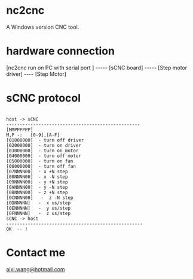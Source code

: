 # nc2cnc
A Windows version CNC tool.

# hardware connection
[nc2cnc run on PC with serial port ] ----- [sCNC board] ----- [Step motor driver] ---- [Step Motor]

# sCNC protocol
<pre><code>
host -> sCNC
--------------------------------------------------
[MMPPPPPP]
M,P -:   [0-9],[A-F]
[01000000]  - turn off driver
[02000000]  - turn on driver
[03000000]  - turn on motor
[04000000]  - turn off motor
[05000000]  - turn on fan
[06000000]  - turn off fan
[07NNNN00]  - x +N step
[08NNNN00]  - x -N step
[09NNNN00]  - y +N step
[0ANNNN00]  - y -N step
[0BNNNN00]  - z +N step
[0CNNNN00]   -  z -N step
[0DNNNNN]   -  x us/step
[0ENNNNN]   -  y us/step
[0FNNNNN]   -  z us/step
sCNC -> host
---------------------------------------------------
OK  -- !
</code></pre>
# Contact me
aixi.wang@hotmail.com



